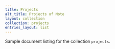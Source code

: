 ```yaml
---
title: Projects
alt_title: Projects of Note
layout: collection
collection: projects
entries_layout: list
---
```

Sample document listing for the collection `projects`.
